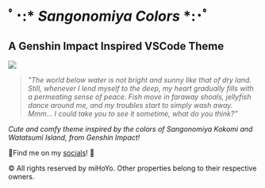 
# ﾟ･:* *Sangonomiya Colors* *:･ﾟ
## A Genshin Impact Inspired VSCode Theme

![](https://media.tenor.com/nPg_pJYKlpYAAAAd/kokomi-kokopium.gif)

> *"The world below water is not bright and sunny like that of dry land. Still, whenever I lend myself to the deep, my heart gradually fills with a permeating sense of peace. Fish move in faraway shoals, jellyfish dance around me, and my troubles start to simply wash away. Mmm... I could take you to see it sometime, what do you think?"*

*Cute and comfy theme inspired by the colors of Sangonomiya Kokomi and Watatsumi Island, from Genshin Impact!*

🌊Find me on my [socials](https://linktr.ee/cprn)! 🌊

© All rights reserved by miHoYo. Other properties belong to their respective owners.

